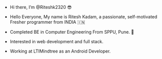 - Hi there, I’m @Riteshk2320 :sunglasses:	

- Hello Everyone, My name is Ritesh Kadam, a passionate, self-motivated Fresher programmer from INDIA :india:
- Completed BE in Computer Engineering From SPPU, Pune. :notebook_with_decorative_cover:
- Interested in web development and full stack.
- Working at LTIMindtree as an Android Developer.

<!---
Riteshk2320/Riteshk2320 is a ✨ special ✨ repository because its `README.md` (this file) appears on your GitHub profile.
You can click the Preview link to take a look at your changes.
--->
